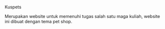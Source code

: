 Kuspets

Merupakan website untuk memenuhi tugas salah satu maga kuliah, website ini dibuat dengan tema pet shop.
